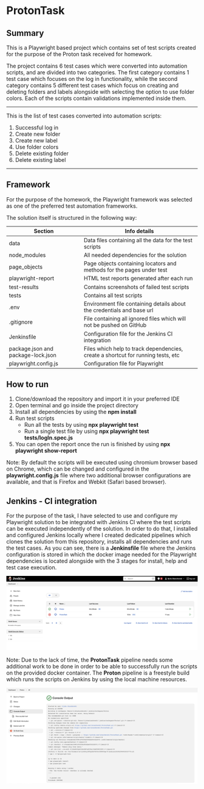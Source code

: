 # ProtonTask

## Summary

This is a Playwright based project which contains set of test scripts created for the purpose of the Proton task received for homework.

The project contains 6 test cases which were converted into automation scripts, and are divided into two categories. The first category contains 1 test case which focuses on the log in functionality, while the second category contains 5 different test cases which focus on creating and deleting folders and labels alongside with selecting the option to use folder colors. Each of the scripts contain validations implemented inside them.

---

This is the list of test cases converted into automation scripts:

1. Successful log in
2. Create new folder
3. Create new label
4. Use folder colors
5. Delete existing folder
6. Delete existing label

---

## Framework

For the purpose of the homework, the Playwright framework was selected as one of the preferred test automation frameworks.

The solution itself is structured in the following way:

| Section                            | Info details                                                                     |
| ---------------------------------- | -------------------------------------------------------------------------------- |
| data                               | Data files containing all the data for the test scripts                          |
| node_modules                       | All needed dependencies for the solution                                         |
| page_objects                       | Page objects containing locators and methods for the pages under test            |
| playwright-report                  | HTML test reports generated after each run                                       |
| test-results                       | Contains screenshots of failed test scripts                                      |
| tests                              | Contains all test scripts                                                        |
| .env                               | Environment file containing details about the credentials and base url           |
| .gitignore                         | File containing all ignored files which will not be pushed on GitHub             |
| Jenkinsfile                        | Configuration file for the Jenkins CI integration                                |
| package.json and package-lock.json | Files which help to track dependencies, create a shortcut for running tests, etc |
| playwright.config.js               | Configuration file for Playwright                                                |

## How to run

1. Clone/download the repository and import it in your preferred IDE
2. Open terminal and go inside the project directory
3. Install all dependencies by using the **npm install**
4. Run test scripts
   - Run all the tests by using **npx playwright test**
   - Run a single test file by using **npx playwright test tests/logIn.spec.js**
5. You can open the report once the run is finished by using **npx playwright show-report**

Note: By default the scripts will be executed using chromium browser based on Chrome, which can be changed and configured in the **playwright.config.js** file where two additional browser configurations are available, and that is Firefox and Webkit (Safari based browser).

## Jenkins - CI integration

For the purpose of the task, I have selected to use and configure my Playwright solution to be integrated with Jenkins CI where the test scripts can be executed independently of the solution.
In order to do that, I installed and configured Jenkins locally where I created dedicated pipelines which clones the solution from this repository, installs all dependencies and runs the test cases. As you can see, there is a **Jenkinsfile** file where the Jenkins configuration is stored in which the docker image needed for the Playwright dependencies is located alongside with the 3 stages for install, help and test case execution.

![](https://raw.githubusercontent.com/istanchevski/ProtonTask/master/Jenkins%20Dashboard.png)

Note: Due to the lack of time, the **ProtonTask** pipeline needs some additional work to be done in order to be able to successfully run the scripts on the provided docker container. The **Proton** pipeline is a freestyle build which runs the scripts on Jenkins by using the local machine resources.

![](https://raw.githubusercontent.com/istanchevski/ProtonTask/master/Jenkins%20Run.png)
